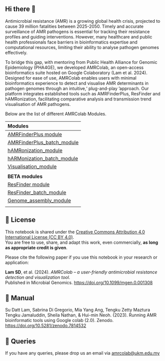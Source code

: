 ## Hi there 👋

Antimicrobial resistance (AMR) is a growing global health crisis, projected to cause 39 million fatalities
between 2025-2050. Timely and accurate surveillance of AMR pathogens is essential for tracking their
resistance profiles and guiding interventions. However, many healthcare and public health professionals face
barriers in bioinformatics expertise and computational resources, limiting their ability to analyse pathogen
genomes effectively.

To bridge this gap, with mentoring from Public Health Alliance for Genomic Epidemiology (PHA4GE),
we developed AMRColab, an open-access bioinformatics suite hosted on Google Colaboratory (Lam et al.
2024). Designed for ease of use, AMRColab enables users with minimal bioinformatics experience to detect
and visualise AMR determinants in pathogen genomes through an intuitive,‘ plug-and-play ’approach. Our
platform integrates established tools such as AMRFinderPlus, ResFinder and hAMRonization, facilitating
comparative analysis and transmission trend visualisation of AMR pathogens.

Below are the list of different AMRColab Modules.

| Modules |
| :-------- |
| [AMRFinderPlus module ](https://tinyurl.com/AMRColab-AMRFinderPlus) |
| [AMRFinderPlus_batch_module](https://tinyurl.com/AMRColab-AMRFinderPlus-batch)|
| [hAMRonization_module](https://tinyurl.com/AMRcolab-hAMRonization) |
| [hARMonization_batch_module](https://tinyurl.com/AMRcolab-hAMRonization-batch)|
| [Visualisation_module](https://tinyurl.com/AMRcolab-microreact)|
| |
| **BETA modules** |
| [ResFinder module ](https://tinyurl.com/AMRColab-ResFinder) |
| [ResFinder_batch_module](https://tinyurl.com/AMRColab-ResFinder-batch)|
| [Genome_assembly_module](https://tinyurl.com/AMRColab-GenomeAssemblyModule)|
| |

## 📘 License

This notebook is shared under the [Creative Commons Attribution 4.0 International License (CC BY 4.0)](https://creativecommons.org/licenses/by/4.0/).  
You are free to use, share, and adapt this work, even commercially, **as long as appropriate credit is given**.

Please cite the following paper if you use this notebook in your research or application:

**Lam SD**, et al. (2024). *AMRColab – a user-friendly antimicrobial resistance detection and visualization tool*.  
Published in Microbial Genomics. https://doi.org/10.1099/mgen.0.001308

## 📘 Manual
Su Datt Lam, Sabrina Di Gregorio, Mia Yang Ang, Tengku Zetty Maztura Tengku Jamaluddin, Sheila Nathan, & Hui-min Neoh. (2023). Running AMR bioinformatic tools using Google colab (2.0). Zenodo. https://doi.org/10.5281/zenodo.7814532

## 📘 Queries
If you have any queries, please drop us an email via amrcolab@ukm.edu.my


<!--
**amrcolab/AMRColab** is a ✨ _special_ ✨ repository because its `README.md` (this file) appears on your GitHub profile.

Here are some ideas to get you started:

- 🔭 I’m currently working on ...
- 🌱 I’m currently learning ...
- 👯 I’m looking to collaborate on ...
- 🤔 I’m looking for help with ...
- 💬 Ask me about ...
- 📫 How to reach me: ...
- 😄 Pronouns: ...
- ⚡ Fun fact: ...
-->
